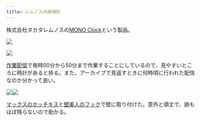```yaml
---
title: レムノスの掛時計
---
```

株式会社タカタレムノスの[MONO Clock](https://www.amazon.co.jp/dp/B004UIT8BK)という製品。

![](https://lh3.googleusercontent.com/3y0UQIZNINnG_XOteMDF933OhR18Oc2LVVNTVe8ehP2l5sLrSvlW1E0VBAW1OegHgAbKJyrJ0nXNGWtxbDlOSnL9boLggHOUn9Z3JvDu6c0Nv8i9XxObOVkzCJkr-DcUaCFz_N1T3yykqlQv4kttRAGIYgKEqdBQYt2Q47yEZUNP1bmiSqJzYVv3Yom-)

![](https://lh6.googleusercontent.com/qvHwpjP6GW8DEV94tIkQkufFYVTHZB3X2-RfuFYbjKAUKCNO1hapLDWIIv9KdVtzhzFP7nTnm5w1h_GJMoeDO9EGzQBy8XJH-RdbT4y92Lq6-Ff17Gonq14OHqCRT4bVzim9HEV3AQI5vkkAk7PGWeR19nEDc9ozMXODKijoKt9G2BLByrGGTJOwu_Bw)

[作業配信](https://www.youtube.com/channel/UC5s-KpSDGzxWPWNv94PnJHw)で毎時00分から50分まで作業することにしているので、見やすいところに時計があると捗る。また、アーカイブで見返すときに何時頃に行われた配信なのか分かって良い。

![](https://lh5.googleusercontent.com/g_qIW4prriqhSFJcT0M7QVxreV9Lj9zriGR6uLdA6vQD3mOddlTAfvv6Y5uNpKej3O6VtsuMvZmLUHQ56T7JGj0fkJV5qTYV1hdewkyN7XJoXIArECw1qzvnMMEuj-dfGyEjwNP2H-8wOogJcTvybidjBSE1FgfSzurj9tX-GHX8Ewx-HRo6pHqCFf2D)![](https://lh6.googleusercontent.com/KKoLYZF-NfZFPtjd_2Fv42qndjc_GY4TMPldoRKyat4AV_wLv7eYtaPVcdw2kFhH-7IwFN-VJCgF1GxZnj4KoSAVikcKjve67hd4Ehjc36Nk2SgjYctsGpjWPsq1A-D1Fvo7HBlUju3GjxHGy6gu8yOWHWpFtIoVJVvXynKtq1OLFjay8nGKOuSq88bg)

[マックスのホッチキス](https://www.amazon.co.jp/dp/B000O9WRWG)と[壁美人のフック](https://www.amazon.co.jp/dp/B00CU78TDG)で壁に取り付けた。意外と頑丈で、跡もほぼ残らないので助かる。
